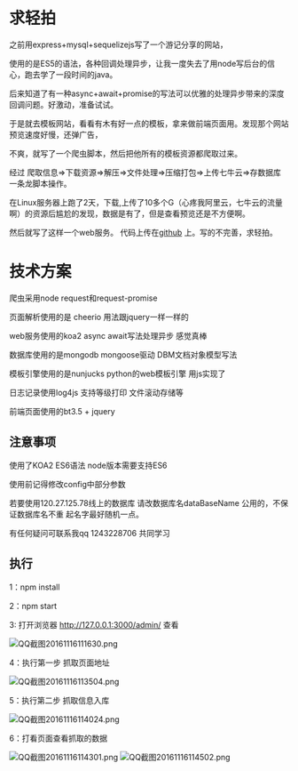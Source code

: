 # 求轻拍
之前用express+mysql+sequelizejs写了一个游记分享的网站，

使用的是ES5的语法，各种回调处理异步，让我一度失去了用node写后台的信心，跑去学了一段时间的java。

后来知道了有一种async+await+promise的写法可以优雅的处理异步带来的深度回调问题。好激动，准备试试。

于是就去模板网站，看看有木有好一点的模板，拿来做前端页面用。发现那个网站预览速度好慢，还弹广告，

不爽，就写了一个爬虫脚本，然后把他所有的模板资源都爬取过来。

经过 爬取信息=>下载资源=>解压=>文件处理=>压缩打包=>上传七牛云=>存数据库 一条龙脚本操作。

在Linux服务器上跑了2天，下载,上传了10多个G（心疼我阿里云，七牛云的流量啊）的资源后尴尬的发现，数据是有了，但是查看预览还是不方便啊。

然后就写了这样一个web服务。 代码上传在[github](https://github.com/xuanxia/koa2-mongoose-template/) 上。写的不完善，求轻拍。
# 技术方案
爬虫采用node request和request-promise

页面解析使用的是 cheerio 用法跟jquery一样一样的

web服务使用的koa2 async await写法处理异步 感觉真棒

数据库使用的是mongodb mongoose驱动 DBM文档对象模型写法

模板引擎使用的是nunjucks python的web模板引擎 用js实现了

日志记录使用log4js  支持等级打印 文件滚动存储等

前端页面使用的bt3.5 + jquery

## 注意事项

使用了KOA2 ES6语法 node版本需要支持ES6

使用前记得修改config中部分参数

若要使用120.27.125.78线上的数据库 请改数据库名dataBaseName 公用的，不保证数据库名不重 起名字最好随机一点。

有任何疑问可联系我qq 1243228706 共同学习

## 执行
1：npm install

2：npm start

3: 打开浏览器 http://127.0.0.1:3000/admin/ 查看

![QQ截图20161116111630.png](//dn-cnode.qbox.me/Fm25D3Y8utqV1buVv4jsf4U5X986)

4：执行第一步 抓取页面地址

![QQ截图20161116113504.png](//dn-cnode.qbox.me/FuItkOfPZBa1HNEupPKRFK-V1BmO)

5：执行第二步 抓取信息入库 

![QQ截图20161116114024.png](//dn-cnode.qbox.me/FmyXKN8OY3IBbBTBiRu3Us8uE0UA)

6：打看页面查看抓取的数据

![QQ截图20161116114301.png](//dn-cnode.qbox.me/FuqJ9E5vYhM-nyPhwVVO9cK7YblS)
![QQ截图20161116114502.png](//dn-cnode.qbox.me/FprnwRgyZjrYjKBgMp21UyuYAbm8)


